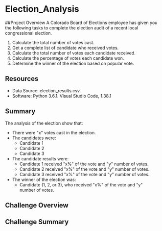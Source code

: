 # Election_Analysis

##Project Overview
A Colorado Board of Elections employee has given you the following tasks to complete the election audit of a recent local congressional election. 

1. Calculate the total number of votes cast.
2. Get a complete list of candidate who received votes.
3. Calculate the total number of votes each candidate received.
4. Calculate the percentage of votes each candidate won.
5. Determine the winner of the election based on popular vote. 

## Resources
- Data Source: election_results.csv
- Software: Python 3.6.1. Visual Studio Code, 1.38.1

## Summary 
The analysis of the election show that: 
- There were "x" votes cast in the election. 
- The candidates were: 
  - Candidate 1
  - Candidate 2
  - Candidate 3
- The candidate results were:
  - Candidate 1 received "x%" of the vote and "y" number of votes. 
  - Candidate 2 received "x%" of the vote and "y" number of votes.
  - Candidate 3 received "x%" of the vote and "y" number of votes.
- The winner of the election was: 
  - Candidate (1, 2, or 3), who received "x%" of the vote and "y" number of votes. 
 
 ## Challenge Overview
 
 ## Challenge Summary
 
